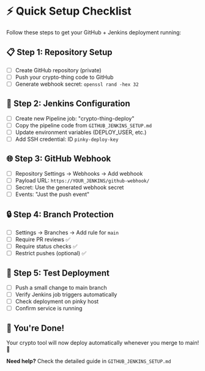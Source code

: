 # ⚡ Quick Setup Checklist

Follow these steps to get your GitHub + Jenkins deployment running:

## 📋 Step 1: Repository Setup
- [ ] Create GitHub repository (private)
- [ ] Push your crypto-thing code to GitHub
- [ ] Generate webhook secret: `openssl rand -hex 32`

## 🔧 Step 2: Jenkins Configuration
- [ ] Create new Pipeline job: "crypto-thing-deploy"
- [ ] Copy the pipeline code from `GITHUB_JENKINS_SETUP.md`
- [ ] Update environment variables (DEPLOY_USER, etc.)
- [ ] Add SSH credential: ID `pinky-deploy-key`

## 🌐 Step 3: GitHub Webhook
- [ ] Repository Settings → Webhooks → Add webhook
- [ ] Payload URL: `https://YOUR_JENKINS/github-webhook/`
- [ ] Secret: Use the generated webhook secret
- [ ] Events: "Just the push event"

## 🔒 Step 4: Branch Protection
- [ ] Settings → Branches → Add rule for `main`
- [ ] Require PR reviews ✅
- [ ] Require status checks ✅
- [ ] Restrict pushes (optional) ✅

## 🚀 Step 5: Test Deployment
- [ ] Push a small change to main branch
- [ ] Verify Jenkins job triggers automatically
- [ ] Check deployment on pinky host
- [ ] Confirm service is running

## 🎯 You're Done!

Your crypto tool will now deploy automatically whenever you merge to main! 🚀

**Need help?** Check the detailed guide in `GITHUB_JENKINS_SETUP.md`
